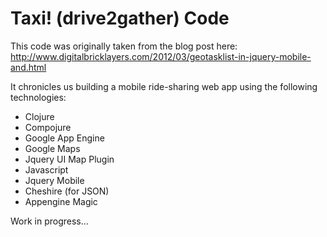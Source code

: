 # Taxi! (drive2gather) Code #
This code was originally taken from the blog post here: http://www.digitalbricklayers.com/2012/03/geotasklist-in-jquery-mobile-and.html

It chronicles us building a mobile ride-sharing web app using the following technologies:

- Clojure
- Compojure
- Google App Engine
- Google Maps
- Jquery UI Map Plugin 
- Javascript
- Jquery Mobile
- Cheshire (for JSON)
- Appengine Magic

Work in progress...